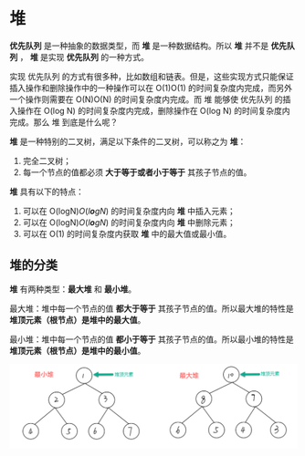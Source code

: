 # 堆

 **优先队列** 是一种抽象的数据类型，而 **堆** 是一种数据结构。所以 **堆** 并不是 **优先队列** ， **堆** 是实现 **优先队列** 的一种方式。

实现 优先队列 的方式有很多种，比如数组和链表。但是，这些实现方式只能保证插入操作和删除操作中的一种操作可以在 O(1)O(1) 的时间复杂度内完成，而另外一个操作则需要在 O(N)O(N) 的时间复杂度内完成。而 堆 能够使 优先队列 的插入操作在 O(log N) 的时间复杂度内完成，删除操作在 O(log N) 的时间复杂度内完成。那么 堆 到底是什么呢？

**堆** 是一种特别的二叉树，满足以下条件的二叉树，可以称之为 **堆**：

1. 完全二叉树；
2. 每一个节点的值都必须 **大于等于或者小于等于** 其孩子节点的值。

**堆** 具有以下的特点：

1. 可以在 O(logN)*O*(*l**o**gN*) 的时间复杂度内向 **堆** 中插入元素；
2. 可以在 O(logN)*O*(*l**o**gN*) 的时间复杂度内向 **堆** 中删除元素；
3. 可以在 O(1) 的时间复杂度内获取 **堆** 中的最大值或最小值。

## 堆的分类

**堆** 有两种类型：**最大堆** 和 **最小堆**。

最大堆：堆中每一个节点的值 **都大于等于** 其孩子节点的值。所以最大堆的特性是 **堆顶元素（根节点）是堆中的最大值**。

最小堆：堆中每一个节点的值 **都小于等于** 其孩子节点的值。所以最小堆的特性是 **堆顶元素（根节点）是堆中的最小值**。

![image.png](picture/1610956684-VBPCQt-image.png)